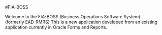 #FIA-BOSS

Welcome to the FIA-BOSS (Business Operations Software System) (formerly EAD-RMRS)
This is a new application developed from an existing application currently in Oracle Forms and Reports. 
